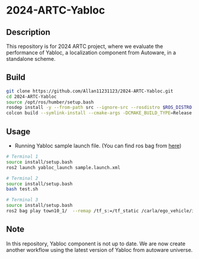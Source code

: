 # 2024-ARTC-Yabloc

## Description
This repository is for 2024 ARTC project, where we evaluate the performance of Yabloc, a localization component from Autoware, in a standalone scheme.

## Build
```sh
git clone https://github.com/Allan11231123/2024-ARTC-Yabloc.git
cd 2024-ARTC-Yabloc
source /opt/ros/humber/setup.bash
rosdep install -y --from-path src --ignore-src --rosdistro $ROS_DISTRO
colcon build --symlink-install --cmake-args -DCMAKE_BUILD_TYPE=Release
```

## Usage
- Running Yabloc sample launch file. (You can find ros bag from [here](https://drive.google.com/drive/folders/1ADNInLOsWBpyns6xQdVlkyr3R1q3POVQ)) 
```sh
# Terminal 1
source install/setup.bash
ros2 launch yabloc_launch sample.launch.xml

# Terminal 2
source install/setup.bash
bash test.sh

# Terminal 3
source install/setup.bash
ros2 bag play town10_1/  --remap /tf_s:=/tf_static /carla/ego_vehicle/imu:=/sensing/imu/tamagawa/imu_raw /carla/ego_vehicle/rgb_front/camera_info:=/sensing/camera/traffic_light/camera_info /out/compressed:=/sensing/camera/traffic_light/image_raw/compressed /initialpose3:=initialpose
```

## Note
In this repository, Yabloc component is not up to date. We are now create another workflow using the latest version of Yabloc from autoware universe. 